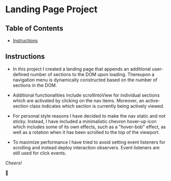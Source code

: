 # Landing Page Project

## Table of Contents

* [Instructions](#instructions)

## Instructions

* In this project I created a landing page that appends an additional user-defined
number of sections to the DOM upon loading. Thereupon a navigation menu is
dynamically constructed based on the number of sections in the DOM.

* Additional functionalities include scrollIntoView for individual sections which
are activated by clicking on the nav items. Moreover, an active-section class
indicates which section is currently being actively viewed.

* For personal style reasons I have decided to make the nav static and not sticky.
Instead, I have included a minimalistic chevron hover-up icon which includes
some of its own effects, such as a "hover-bob" effect, as well as a rotation
when it has been scrolled to the top of the viewport. 

* To maximize performance I have tried to avoid setting event listeners for scrolling
and instead deploy interaction observers. Event listeners are still used for click
events.

*Cheers!*

:maple_leaf:
